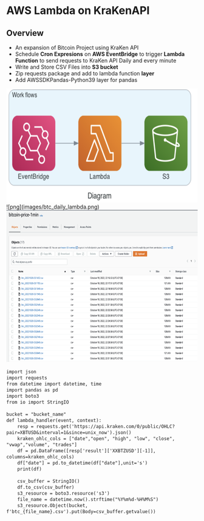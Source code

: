 # AWS Lambda on KraKenAPI
## Overview
* An expansion of Bitcoin Project using KraKen API
* Schedule **Cron Expresions** on **AWS EventBridge** to trigger **Lambda Function** to send requests to KraKen API Daily and every minute
* Write and Store CSV Files into **S3 bucket**
* Zip requests package and add to lambda function **layer**
* Add AWSSDKPandas-Python39 layer for pandas


<img src="images/workflow.png" width="700" height="300" />
![png](images/btc_daily_lambda.png)
<img src="images/csv_btc_1min.png" width="900" height="400" />

```
import json
import requests
from datetime import datetime, time
import pandas as pd
import boto3
from io import StringIO

bucket = "bucket_name"
def lambda_handler(event, context):
    resp = requests.get('https://api.kraken.com/0/public/OHLC?pair=XBTUSD&interval=1&since=unix_now').json()
    kraken_ohlc_cols = ["date","open", "high", "low", "close", "vwap","volume", "trades"]
    df = pd.DataFrame([resp['result']['XXBTZUSD'][-1]], columns=kraken_ohlc_cols)
    df["date"] = pd.to_datetime(df["date"],unit='s') 
    print(df)
    
    csv_buffer = StringIO()
    df.to_csv(csv_buffer)
    s3_resource = boto3.resource('s3')
    file_name = datetime.now().strftime("%Y%m%d-%H%M%S")
    s3_resource.Object(bucket, f'btc_{file_name}.csv').put(Body=csv_buffer.getvalue())
```



 
